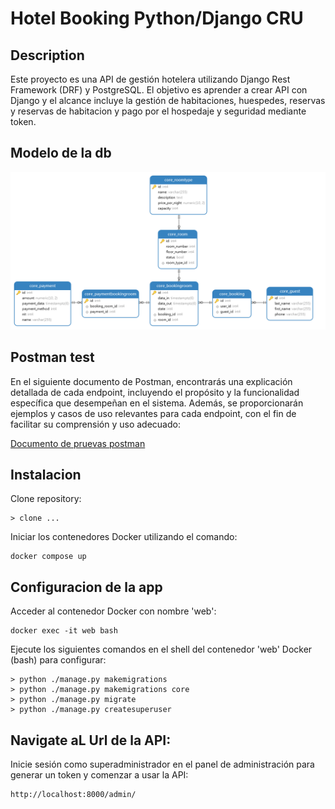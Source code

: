 # Hotel Booking Python/Django CRU

## Description

Este proyecto es una API de gestión hotelera utilizando Django Rest Framework (DRF) y PostgreSQL. El objetivo es aprender a crear API con Django y el alcance incluye la gestión de habitaciones, huespedes, reservas y reservas de habitacion y pago por el hospedaje y seguridad mediante token.

## Modelo de la db

![1707907551117](image/readme/hotelApi.png)

## Postman test

En el siguiente documento de Postman, encontrarás una explicación detallada de cada endpoint, incluyendo el propósito y la funcionalidad específica que desempeñan en el sistema. Además, se proporcionarán ejemplos y casos de uso relevantes para cada endpoint, con el fin de facilitar su comprensión y uso adecuado:

[Documento de pruevas postman](https://documenter.getpostman.com/view/1064965/2sA2r54RSN)

## Instalacion

Clone repository:

```
> clone ...
```

Iniciar los contenedores Docker utilizando el comando:

```
docker compose up
```

## Configuracion de la app

Acceder al contenedor Docker con nombre 'web':

```
docker exec -it web bash
```

Ejecute los siguientes comandos en el shell del contenedor  'web' Docker (bash) para configurar:

```
> python ./manage.py makemigrations
> python ./manage.py makemigrations core
> python ./manage.py migrate
> python ./manage.py createsuperuser

```

## Navigate aL Url de la API:

Inicie sesión como superadministrador en el panel de administración para generar un token y comenzar a usar la API:

```
http://localhost:8000/admin/
```
